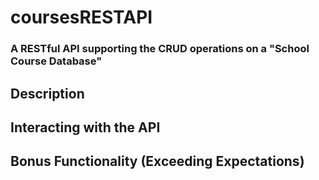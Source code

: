 # coursesRESTAPI
### A RESTful API supporting the CRUD operations on a "School Course Database"

## Description

## Interacting with the API

## Bonus Functionality (Exceeding Expectations)
